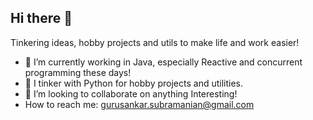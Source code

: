 ## Hi there 👋

Tinkering ideas, hobby projects and utils to make life and work easier!

- 🌱 I’m currently working in Java, especially Reactive and concurrent programming these days!
- 🌱 I tinker with Python for hobby projects and utilities. 
- 👯 I’m looking to collaborate on anything Interesting!
- How to reach me: gurusankar.subramanian@gmail.com
  
<!--
**gurusankar-subramanian/gurusankar-subramanian** is a ✨ _special_ ✨ repository because its `README.md` (this file) appears on your GitHub profile.

Here are some ideas to get you started:

- 🔭 I’m currently working on ...
- 🌱 I’m currently learning ...
- 👯 I’m looking to collaborate on ...
- 🤔 I’m looking for help with ...
- 💬 Ask me about ...
- 📫 How to reach me: ...
- 😄 Pronouns: ...
- ⚡ Fun fact: ...
-->
